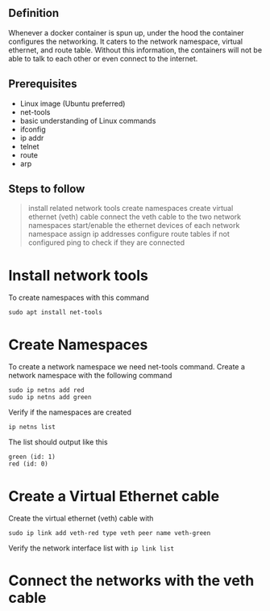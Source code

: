 ## Definition

Whenever a docker container is spun up, under the hood the container configures the networking. It caters to the network namespace, virtual ethernet, and route table. Without this information, the containers will not be able to talk to each other or even connect to the internet.

## Prerequisites

- Linux image (Ubuntu preferred)
- net-tools
- basic understanding of Linux commands
- ifconfig
- ip addr
- telnet
- route
- arp

## Steps to follow

> install related network tools
> create namespaces
> create virtual ethernet (veth) cable
> connect the veth cable to the two network namespaces
> start/enable the ethernet devices of each network namespace
> assign ip addresses
> configure route tables if not configured
> ping to check if they are connected

# Install network tools

To create namespaces with this command

`sudo apt install net-tools`

# Create Namespaces

To create a network namespace we need net-tools command. Create a network namespace with the following command

```
sudo ip netns add red
sudo ip netns add green
```

Verify if the namespaces are created

`ip netns list`

The list should output like this

```
green (id: 1)
red (id: 0)
```

# Create a Virtual Ethernet cable

Create the virtual ethernet (veth) cable with

`sudo ip link add veth-red type veth peer name veth-green`

Verify the network interface list with `ip link list`

# Connect the networks with the veth cable


